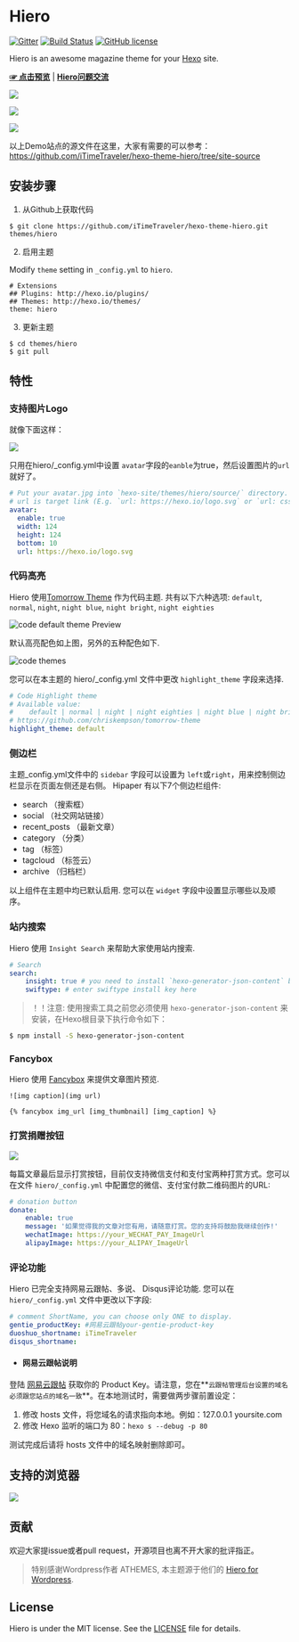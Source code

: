# Hiero

[![Gitter](https://camo.githubusercontent.com/079d8764b5eebffbb7158fb375df0959029ab2c3/68747470733a2f2f6261646765732e6769747465722e696d2f6865786f2d7468656d652d696e6469676f2f4c6f6262792e737667)](https://gitter.im/hexo-theme-hiker/Lobby?utm_source=share-link&utm_medium=link&utm_campaign=share-link)       [![Build Status](https://travis-ci.org/iTimeTraveler/hexo-theme-hiero.svg?branch=master)](https://travis-ci.org/iTimeTraveler/hexo-theme-hiero)		[![GitHub license](https://img.shields.io/badge/license-MIT-blue.svg)](https://github.com/iTimeTraveler/hexo-theme-hiero/blob/master/LICENSE)


Hiero is an awesome magazine theme for your [Hexo] site.

[**☞ 点击预览**](https://itimetraveler.github.io/hexo-theme-hiero/)  |  [**Hiero问题交流**](https://gitter.im/hexo-theme-hiker/Lobby?utm_source=share-link&utm_medium=link&utm_campaign=share-link)


![](https://raw.githubusercontent.com/iTimeTraveler/iTimeTraveler.github.io/master/gallery/hiero-demo-screen.png)

![](https://raw.githubusercontent.com/iTimeTraveler/hexo-theme-hiero/master/source/preview/mobile-preview.png)

![](https://raw.githubusercontent.com/iTimeTraveler/hexo-theme-hiero/master/source/preview/Hiero_home.png)


以上Demo站点的源文件在这里，大家有需要的可以参考：https://github.com/iTimeTraveler/hexo-theme-hiero/tree/site-source

<!--more-->

## 安装步骤

 1. 从Github上获取代码

 ```shell
 $ git clone https://github.com/iTimeTraveler/hexo-theme-hiero.git themes/hiero
 ```
 2. 启用主题

 Modify `theme` setting in `_config.yml` to `hiero`.
 ```
 # Extensions
 ## Plugins: http://hexo.io/plugins/
 ## Themes: http://hexo.io/themes/
 theme: hiero
 ```
 3. 更新主题

 ```shell
 $ cd themes/hiero
 $ git pull
 ```


## 特性


### 支持图片Logo

就像下面这样：

![](https://raw.githubusercontent.com/iTimeTraveler/hexo-theme-hiero/master/source/preview/logo-preview.jpg)

只用在hiero/_config.yml中设置 `avatar`字段的`eanble`为true，然后设置图片的`url`就好了。

```yml
# Put your avatar.jpg into `hexo-site/themes/hiero/source/` directory.
# url is target link (E.g. `url: https://hexo.io/logo.svg` or `url: css/images/mylogo.jpg`)
avatar: 
  enable: true
  width: 124
  height: 124
  bottom: 10
  url: https://hexo.io/logo.svg
```


### 代码高亮

Hiero 使用[Tomorrow Theme](https://github.com/chriskempson/tomorrow-theme) 作为代码主题. 共有以下六种选项: `default`, `normal`, `night`, `night blue`, `night bright`, `night eighties`

![code `default` theme Preview](https://raw.githubusercontent.com/iTimeTraveler/hexo-theme-hiero/master/source/preview/code-default-preview.png)

默认高亮配色如上图，另外的五种配色如下.

![code themes](https://github.com/iTimeTraveler/hexo-theme-hiero/blob/master/source/preview/code-theme.jpg?raw=true)

您可以在本主题的 hiero/_config.yml 文件中更改 `highlight_theme` 字段来选择.

```yml
# Code Highlight theme
# Available value:
#    default | normal | night | night eighties | night blue | night bright
# https://github.com/chriskempson/tomorrow-theme
highlight_theme: default
```



### 侧边栏

主题_config.yml文件中的 `sidebar` 字段可以设置为 `left`或`right`，用来控制侧边栏显示在页面左侧还是右侧。
Hipaper 有以下7个侧边栏组件:

- search （搜索框）
- social （社交网站链接）
- recent_posts （最新文章）
- category （分类）
- tag （标签）
- tagcloud （标签云）
- archive （归档栏）

以上组件在主题中均已默认启用. 您可以在 `widget` 字段中设置显示哪些以及顺序。


### 站内搜索

Hiero  使用 `Insight Search` 来帮助大家使用站内搜索.

```yml
# Search
search:
    insight: true # you need to install `hexo-generator-json-content` before using Insight Search
    swiftype: # enter swiftype install key here

```

> ！！注意: 使用搜索工具之前您必须使用 `hexo-generator-json-content` 来安装，在Hexo根目录下执行命令如下：

```bash
$ npm install -S hexo-generator-json-content
```


### Fancybox

Hiero 使用 [Fancybox] 来提供文章图片预览.

```
![img caption](img url)

{% fancybox img_url [img_thumbnail] [img_caption] %}
```

### 打赏捐赠按钮

![](https://github.com/iTimeTraveler/hexo-theme-hiker/blob/master/source/preview/donation-btn.png)

每篇文章最后显示打赏按钮，目前仅支持微信支付和支付宝两种打赏方式。您可以在文件 `hiero/_config.yml` 中配置您的微信、支付宝付款二维码图片的URL:


```yml
# donation button
donate:
    enable: true
    message: '如果觉得我的文章对您有用，请随意打赏。您的支持将鼓励我继续创作!'
    wechatImage: https://your_WECHAT_PAY_ImageUrl
    alipayImage: https://your_ALIPAY_ImageUrl
```

### 评论功能

Hiero 已完全支持网易云跟帖、多说、 Disqus评论功能. 您可以在 `hiero/_config.yml` 文件中更改以下字段:

```yml
# comment ShortName, you can choose only ONE to display.
gentie_productKey: #网易云跟帖your-gentie-product-key
duoshuo_shortname: iTimeTraveler
disqus_shortname: 
```

- #### 网易云跟帖说明

登陆 [网易云跟帖](https://gentie.163.com/) 获取你的 Product Key。请注意，您在**`云跟帖管理后台设置的域名必须跟您站点的域名一致`**。在本地测试时，需要做两步骤前置设定：

1. 修改 hosts 文件，将您域名的请求指向本地。例如：127.0.0.1 yoursite.com
2. 修改 Hexo 监听的端口为 80：`hexo s --debug -p 80`

测试完成后请将 hosts 文件中的域名映射删除即可。


## 支持的浏览器

![](https://github.com/iTimeTraveler/hexo-theme-hiero/blob/master/source/preview/browser-support.png?raw=true)


## 贡献

欢迎大家提issue或者pull request，开源项目也离不开大家的批评指正。


> 特别感谢Wordpress作者 ATHEMES, 本主题源于他们的 [Hiero for Wordpress](http://athemes.com/theme/hiero/).


## License

Hiero is under the MIT license. See the [LICENSE](https://github.com/iTimeTraveler/hexo-theme-hiero/blob/master/LICENSE) file for details.


[Hexo]: https://hexo.io/
[Fancybox]: http://fancyapps.com/fancybox/
[Font Awesome]: http://fontawesome.io/
